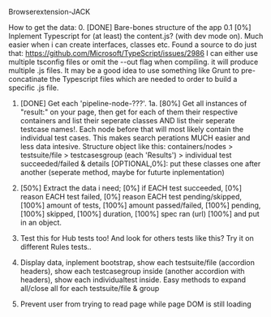 Browserextension-JACK

How to get the data:
0. [DONE] Bare-bones structure of the app
0.1 [0%] Inplement Typescript for (at least) the content.js? (with dev mode on). Much easier when i can create interfaces, classes etc. 
    Found a source to do just that: https://github.com/Microsoft/TypeScript/issues/2986 
    I can either use multiple tsconfig files or omit the --out flag when compiling.
    it will produce multiple .js files. It may be a good idea to use something like Grunt to pre-concatinate the Typescript files which are needed to order to build a specific .js file.

1. [DONE] Get each 'pipeline-node-???'.
1a. [80%] Get all instances of "result:" on your page, then get for each of them their respective containers and list their seperate classes AND list their seperate testcase names!. Each node before that will most likely contain the individual test cases. This makes search perations MUCH easier and less data intesive. 
Structure object like this: containers/nodes > testsuite/file >  testcasesgroup (each 'Results') > individual test succeeded/failed & details
    [OPTIONAL,0%]: put these classes one after another (seperate method, maybe for futurte inplementation)

2. [50%] Extract the data i need;
    [0%] if EACH test succeeded, 
    [0%] reason EACH test failed, 
    [0%] reason EACH test pending/skipped, 
    [100%] amount of tests, 
    [100%] amount passed/failed, 
    [100%] pending, 
    [100%] skipped,
    [100%] duration,
    [100%] spec ran (url)
    [100%] and put in an object. 

3. Test this for Hub tests too! And look for others tests like this? Try it on different Rules tests..

4. Display data, 
    inplement bootstrap, 
    show each testsuite/file (accordion headers), 
    show each testcasegroup inside (another accordion with headers), 
    show each individualtest inside. 
    Easy methods to expand all/close all for each testsuite/file & group

5. Prevent user from trying to read page while page DOM is still loading